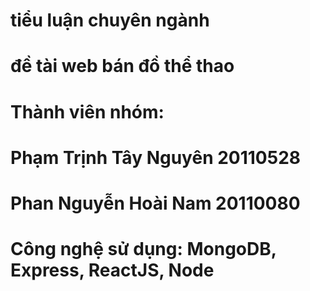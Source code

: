 # tiểu luận chuyên ngành

# đề tài web bán đồ thể thao

# Thành viên nhóm:

# Phạm Trịnh Tây Nguyên 20110528

# Phan Nguyễn Hoài Nam 20110080

# Công nghệ sử dụng: MongoDB, Express, ReactJS, Node
